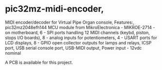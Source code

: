 # pic32mz-midi-encoder,
MIDI encoder/decoder for Virtual Pipe Organ console,
Features:,
pic32mz2048efh144 MCU module from MikroElectronica - MIKROE-2714 - on motherboard,
6 - SPI ports handling 12 MIDI channels (keybd, piston, stops I/O boards),
8 - analog inputs for potentiometers,
4 - USART ports for LCD displays,
8 - GPIO open collector outputs for lamps and relays,
ICSP port,
USB serial console port,
USB-MIDI output,
Power input - 12vdc nominal

A PCB is available for this project. 
